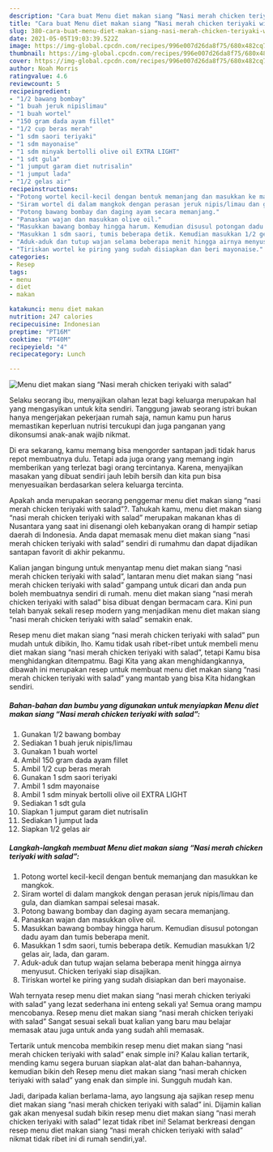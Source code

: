 ```yaml
---
description: "Cara buat Menu diet makan siang “Nasi merah chicken teriyaki with salad” yang nikmat Untuk Jualan"
title: "Cara buat Menu diet makan siang “Nasi merah chicken teriyaki with salad” yang nikmat Untuk Jualan"
slug: 380-cara-buat-menu-diet-makan-siang-nasi-merah-chicken-teriyaki-with-salad-yang-nikmat-untuk-jualan
date: 2021-05-05T19:03:39.522Z
image: https://img-global.cpcdn.com/recipes/996e007d26da8f75/680x482cq70/menu-diet-makan-siang-nasi-merah-chicken-teriyaki-with-salad-foto-resep-utama.jpg
thumbnail: https://img-global.cpcdn.com/recipes/996e007d26da8f75/680x482cq70/menu-diet-makan-siang-nasi-merah-chicken-teriyaki-with-salad-foto-resep-utama.jpg
cover: https://img-global.cpcdn.com/recipes/996e007d26da8f75/680x482cq70/menu-diet-makan-siang-nasi-merah-chicken-teriyaki-with-salad-foto-resep-utama.jpg
author: Noah Morris
ratingvalue: 4.6
reviewcount: 5
recipeingredient:
- "1/2 bawang bombay"
- "1 buah jeruk nipislimau"
- "1 buah wortel"
- "150 gram dada ayam fillet"
- "1/2 cup beras merah"
- "1 sdm saori teriyaki"
- "1 sdm mayonaise"
- "1 sdm minyak bertolli olive oil EXTRA LIGHT"
- "1 sdt gula"
- "1 jumput garam diet nutrisalin"
- "1 jumput lada"
- "1/2 gelas air"
recipeinstructions:
- "Potong wortel kecil-kecil dengan bentuk memanjang dan masukkan ke mangkok."
- "Siram wortel di dalam mangkok dengan perasan jeruk nipis/limau dan gula, dan diamkan sampai selesai masak."
- "Potong bawang bombay dan daging ayam secara memanjang."
- "Panaskan wajan dan masukkan olive oil."
- "Masukkan bawang bombay hingga harum. Kemudian disusul potongan dadu ayam dan tumis beberapa menit."
- "Masukkan 1 sdm saori, tumis beberapa detik. Kemudian masukkan 1/2 gelas air, lada, dan garam."
- "Aduk-aduk dan tutup wajan selama beberapa menit hingga airnya menyusut. Chicken teriyaki siap disajikan."
- "Tiriskan wortel ke piring yang sudah disiapkan dan beri mayonaise."
categories:
- Resep
tags:
- menu
- diet
- makan

katakunci: menu diet makan 
nutrition: 247 calories
recipecuisine: Indonesian
preptime: "PT16M"
cooktime: "PT40M"
recipeyield: "4"
recipecategory: Lunch

---
```



![Menu diet makan siang “Nasi merah chicken teriyaki with salad”](https://img-global.cpcdn.com/recipes/996e007d26da8f75/680x482cq70/menu-diet-makan-siang-nasi-merah-chicken-teriyaki-with-salad-foto-resep-utama.jpg)

Selaku seorang ibu, menyajikan olahan lezat bagi keluarga merupakan hal yang mengasyikan untuk kita sendiri. Tanggung jawab seorang istri bukan hanya mengerjakan pekerjaan rumah saja, namun kamu pun harus memastikan keperluan nutrisi tercukupi dan juga panganan yang dikonsumsi anak-anak wajib nikmat.

Di era  sekarang, kamu memang bisa mengorder santapan jadi tidak harus repot membuatnya dulu. Tetapi ada juga orang yang memang ingin memberikan yang terlezat bagi orang tercintanya. Karena, menyajikan masakan yang dibuat sendiri jauh lebih bersih dan kita pun bisa menyesuaikan berdasarkan selera keluarga tercinta. 



Apakah anda merupakan seorang penggemar menu diet makan siang “nasi merah chicken teriyaki with salad”?. Tahukah kamu, menu diet makan siang “nasi merah chicken teriyaki with salad” merupakan makanan khas di Nusantara yang saat ini disenangi oleh kebanyakan orang di hampir setiap daerah di Indonesia. Anda dapat memasak menu diet makan siang “nasi merah chicken teriyaki with salad” sendiri di rumahmu dan dapat dijadikan santapan favorit di akhir pekanmu.

Kalian jangan bingung untuk menyantap menu diet makan siang “nasi merah chicken teriyaki with salad”, lantaran menu diet makan siang “nasi merah chicken teriyaki with salad” gampang untuk dicari dan anda pun boleh membuatnya sendiri di rumah. menu diet makan siang “nasi merah chicken teriyaki with salad” bisa dibuat dengan bermacam cara. Kini pun telah banyak sekali resep modern yang menjadikan menu diet makan siang “nasi merah chicken teriyaki with salad” semakin enak.

Resep menu diet makan siang “nasi merah chicken teriyaki with salad” pun mudah untuk dibikin, lho. Kamu tidak usah ribet-ribet untuk membeli menu diet makan siang “nasi merah chicken teriyaki with salad”, tetapi Kamu bisa menghidangkan ditempatmu. Bagi Kita yang akan menghidangkannya, dibawah ini merupakan resep untuk membuat menu diet makan siang “nasi merah chicken teriyaki with salad” yang mantab yang bisa Kita hidangkan sendiri.

<!--inarticleads1-->

##### Bahan-bahan dan bumbu yang digunakan untuk menyiapkan Menu diet makan siang “Nasi merah chicken teriyaki with salad”:

1. Gunakan 1/2 bawang bombay
1. Sediakan 1 buah jeruk nipis/limau
1. Gunakan 1 buah wortel
1. Ambil 150 gram dada ayam fillet
1. Ambil 1/2 cup beras merah
1. Gunakan 1 sdm saori teriyaki
1. Ambil 1 sdm mayonaise
1. Ambil 1 sdm minyak bertolli olive oil EXTRA LIGHT
1. Sediakan 1 sdt gula
1. Siapkan 1 jumput garam diet nutrisalin
1. Sediakan 1 jumput lada
1. Siapkan 1/2 gelas air




<!--inarticleads2-->

##### Langkah-langkah membuat Menu diet makan siang “Nasi merah chicken teriyaki with salad”:

1. Potong wortel kecil-kecil dengan bentuk memanjang dan masukkan ke mangkok.
1. Siram wortel di dalam mangkok dengan perasan jeruk nipis/limau dan gula, dan diamkan sampai selesai masak.
1. Potong bawang bombay dan daging ayam secara memanjang.
1. Panaskan wajan dan masukkan olive oil.
1. Masukkan bawang bombay hingga harum. Kemudian disusul potongan dadu ayam dan tumis beberapa menit.
1. Masukkan 1 sdm saori, tumis beberapa detik. Kemudian masukkan 1/2 gelas air, lada, dan garam.
1. Aduk-aduk dan tutup wajan selama beberapa menit hingga airnya menyusut. Chicken teriyaki siap disajikan.
1. Tiriskan wortel ke piring yang sudah disiapkan dan beri mayonaise.




Wah ternyata resep menu diet makan siang “nasi merah chicken teriyaki with salad” yang lezat sederhana ini enteng sekali ya! Semua orang mampu mencobanya. Resep menu diet makan siang “nasi merah chicken teriyaki with salad” Sangat sesuai sekali buat kalian yang baru mau belajar memasak atau juga untuk anda yang sudah ahli memasak.

Tertarik untuk mencoba membikin resep menu diet makan siang “nasi merah chicken teriyaki with salad” enak simple ini? Kalau kalian tertarik, mending kamu segera buruan siapkan alat-alat dan bahan-bahannya, kemudian bikin deh Resep menu diet makan siang “nasi merah chicken teriyaki with salad” yang enak dan simple ini. Sungguh mudah kan. 

Jadi, daripada kalian berlama-lama, ayo langsung aja sajikan resep menu diet makan siang “nasi merah chicken teriyaki with salad” ini. Dijamin kalian gak akan menyesal sudah bikin resep menu diet makan siang “nasi merah chicken teriyaki with salad” lezat tidak ribet ini! Selamat berkreasi dengan resep menu diet makan siang “nasi merah chicken teriyaki with salad” nikmat tidak ribet ini di rumah sendiri,ya!.


